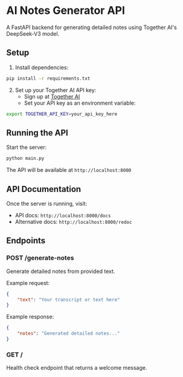 # AI Notes Generator API

A FastAPI backend for generating detailed notes using Together AI's DeepSeek-V3 model.

## Setup

1. Install dependencies:
```bash
pip install -r requirements.txt
```

2. Set up your Together AI API key:
   - Sign up at [Together AI](https://together.ai)
   - Set your API key as an environment variable:
```bash
export TOGETHER_API_KEY=your_api_key_here
```

## Running the API

Start the server:
```bash
python main.py
```

The API will be available at `http://localhost:8000`

## API Documentation

Once the server is running, visit:
- API docs: `http://localhost:8000/docs`
- Alternative docs: `http://localhost:8000/redoc`

## Endpoints

### POST /generate-notes

Generate detailed notes from provided text.

Example request:
```json
{
    "text": "Your transcript or text here"
}
```

Example response:
```json
{
    "notes": "Generated detailed notes..."
}
```

### GET /

Health check endpoint that returns a welcome message. 